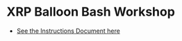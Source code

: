 # XRP Balloon Bash Workshop

* [See the Instructions Document here](https://docs.google.com/document/d/1aeVoOJnOpHZrjcevLmm3j8Rx78IAmz5iUnEswuvgcGw/edit?tab=t.0)
